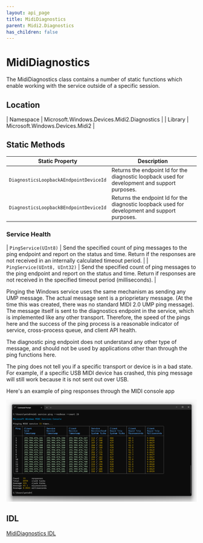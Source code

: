 ```yaml
---
layout: api_page
title: MidiDiagnostics
parent: Midi2.Diagnostics
has_children: false
---
```


# MidiDiagnostics

The MidiDiagnostics class contains a number of static functions which enable working with the service outside of a specific session. 

## Location

| Namespace | Microsoft.Windows.Devices.Midi2.Diagnostics |
| Library | Microsoft.Windows.Devices.Midi2 |

## Static Methods

| Static Property | Description |
| --------------- | ----------- |
| `DiagnosticsLoopbackAEndpointDeviceId` | Returns the endpoint Id for the diagnostic loopback used for development and support purposes. |
| `DiagnosticsLoopbackBEndpointDeviceId` | Returns the endpoint Id for the diagnostic loopback used for development and support purposes. |

### Service Health

| `PingService(UInt8)` | Send the specified count of ping messages to the ping endpoint and report on the status and time. Return if the responses are not received in an internally calculated timeout period. |
| `PingService(UInt8, UInt32)` | Send the specified count of ping messages to the ping endpoint and report on the status and time. Return if responses are not received in the specified timeout period (milliseconds). |

Pinging the Windows service uses the same mechanism as sending any UMP message. The actual message sent is a prioprietary message. (At the time this was created, there was no standard MIDI 2.0 UMP ping message). The message itself is sent to the diagnostics endpoint in the service, which is implemented like any other transport. Therefore, the speed of the pings here and the success of the ping process is a reasonable indicator of service, cross-process queue, and client API health.

The diagnostic ping endpoint does not understand any other type of message, and should not be used by applications other than through the ping functions here.

The ping does not tell you if a specific transport or device is in a bad state. For example, if a specific USB MIDI device has crashed, this ping message will still work because it is not sent out over USB.

Here's an example of ping responses through the MIDI console app

![MIDI Console Ping](./console-ping.png)

## IDL

[MidiDiagnostics IDL](https://github.com/microsoft/MIDI/blob/main/src/app-sdk/winrt/MidiDiagnostics.idl)